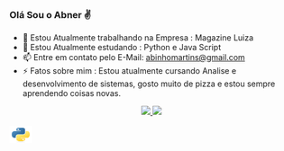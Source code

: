 ### Olá Sou o Abner ✌

- 🔭 Estou Atualmente trabalhando na Empresa : Magazine Luiza
- 🌱 Estou Atualmente estudando : Python e Java Script
- 📫 Entre em contato pelo E-Mail: abinhomartins@gmail.com
- ⚡ Fatos sobre mim : Estou atualmente cursando Analise e desenvolvimento de sistemas, gosto muito de pizza e estou sempre aprendendo coisas novas.

<div align="center">
  <a href="https://github.com/Hyukiteckk">
  <img height="180em" src="https://github-readme-stats.vercel.app/api?username=Hyukiteckk&show_icons=true&theme=dracula&include_all_commits=true&count_private=true"/>
  <img height="170em" src="https://github-readme-stats.vercel.app/api/top-langs/?username=Hyukiteckk&layout=compact&langs_count=7&theme=dracula"/>
</div>

<div style="display: inline_block"><br>

  <img align="center" alt="Hyukiteckk" height="30" width="40" src="https://raw.githubusercontent.com/devicons/devicon/master/icons/python/python-original.svg">
 
</div>

  ##

  <div> 

